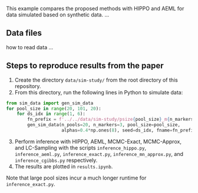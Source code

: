 This example compares the proposed methods with HIPPO and AEML for data simulated based on synthetic data. ...

## Data files
how to read data ...

## Steps to reproduce results from the paper
1. Create the directory `data/sim-study/` from the root directory of this repository.
2. From this directory, run the following lines in Python to simulate data:
```python
from sim_data import gen_sim_data
for pool_size in range(20, 101, 20):
    for ds_idx in range(1, 6):
        fn_prefix = f'../../data/sim-study/psize{pool_size}_m{n_markers}_id{ds_idx}'
        gen_sim_data(n_pools=20, n_markers=3, pool_size=pool_size, 
                     alphas=0.4*np.ones(8), seed=ds_idx, fname=fn_prefix)
```
3. Perform inference with HIPPO, AEML, MCMC-Exact, MCMC-Approx, and LC-Sampling with the scripts `inference_hippo.py`, `inference_aeml.py`, `inference_exact.py`, `inference_mn_approx.py`, and `inference_cgibbs.py` respectively.
4. The results are plotted in `results.ipynb`.

Note that large pool sizes incur a much longer runtime for `inference_exact.py`.